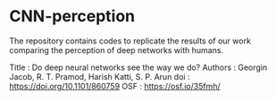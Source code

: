 # CNN-perception

The repository contains codes to replicate the results of our work comparing the perception of deep networks with humans.   

Title   : Do deep neural networks see the way we do?
Authors : Georgin Jacob, R. T. Pramod, Harish Katti,  S. P. Arun 
doi     : https://doi.org/10.1101/860759
OSF     : https://osf.io/35fmh/
